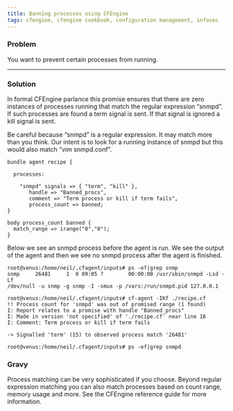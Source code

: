 ```yaml
---
title: Banning processes using CFEngine
tags: cfengine, cfengine cookbook, configuration management, infosec
---
```


### Problem

You want to prevent certain processes from running.

---

### Solution

In formal CFEngine parlance this promise ensures that there are zero instances
of processes running that match the regular expression “snmpd”. If such
processes are found a term signal is sent. If that signal is ignored a kill
signal is sent.

Be careful because “snmpd” is a regular expression. It may match more than you
think. Our intent is to look for a running instance of snmpd but this would
also match “vim snmpd.conf”.

    bundle agent recipe {

      processes:

        "snmpd" signals => { "term", "kill" },
           handle => "Banned_procs",
           comment => "Term process or kill if term fails",
           process_count => banned; 
    }

    body process_count banned {
      match_range => irange("0","0");
    }

Below we see an snmpd process before the agent is run. We see the output of the
agent and then we see no snmpd process after the agent is finished.

    root@venus:/home/neil/.cfagent/inputs# ps -ef|grep snmp
    snmp     26481     1  0 09:05 ?        00:00:00 /usr/sbin/snmpd -Lsd -Lf
    /dev/null -u snmp -g snmp -I -smux -p /vars:/run/snmpd.pid 127.0.0.1

    root@venus:/home/neil/.cfagent/inputs# cf-agent -IKf ./recipe.cf 
    !! Process count for 'snmpd' was out of promised range (1 found)
    I: Report relates to a promise with handle "Banned_procs"
    I: Made in version 'not specified' of './recipe.cf' near line 16
    I: Comment: Term process or kill if term fails

    -> Signalled 'term' (15) to observed process match '26481'

    root@venus:/home/neil/.cfagent/inputs# ps -ef|grep snmpd

### Gravy

Process matching can be very sophisticated if you choose. Beyond regular
expression matching you can also match processes based on count range, memory
usage and more. See the CFEngine reference guide for more information.
